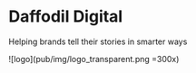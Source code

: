 

# Daffodil Digital

Helping brands tell their stories in smarter ways

![logo](pub/img/logo_transparent.png =300x)
